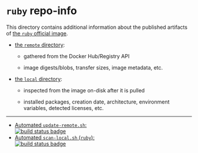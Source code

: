 # `ruby` repo-info

This directory contains additional information about the published artifacts of [the `ruby` official image](https://hub.docker.com/_/ruby/).

-	[the `remote` directory](remote/):

	-	gathered from the Docker Hub/Registry API

	-	image digests/blobs, transfer sizes, image metadata, etc.

-	[the `local` directory](local/):

	-	inspected from the image on-disk after it is pulled

	-	installed packages, creation date, architecture, environment variables, detected licenses, etc.

---

-	[Automated `update-remote.sh`:  
	![build status badge](https://doi-janky.infosiftr.net/job/repo-info/job/remote/badge/icon)](https://doi-janky.infosiftr.net/job/repo-info/job/remote/)
-	[Automated `scan-local.sh` (`ruby`):  
	![build status badge](https://doi-janky.infosiftr.net/job/repo-info/job/local/job/ruby/badge/icon)](https://doi-janky.infosiftr.net/job/repo-info/job/local/job/ruby)
